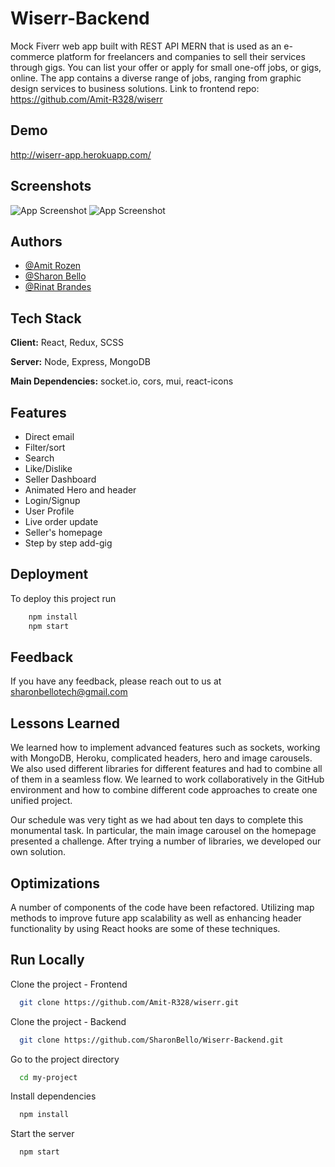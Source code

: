 
# Wiserr-Backend

Mock Fiverr web app built with REST API MERN that is used as an e-commerce platform for freelancers and companies to sell their services through gigs. You can list your offer or apply for small one-off jobs, or gigs, online. The app contains a diverse range of jobs, ranging from graphic design services to business solutions. 
Link to frontend repo: https://github.com/Amit-R328/wiserr

## Demo

http://wiserr-app.herokuapp.com/

## Screenshots

![App Screenshot](https://res.cloudinary.com/dcbbqlssh/image/upload/v1658752267/readme/smartmockups_l60q8e4v_ugect0.png)
![App Screenshot](https://res.cloudinary.com/dcbbqlssh/image/upload/v1658743740/readme/smartmockups_l60l1rxi_w0ulci.png)


## Authors

- [@Amit Rozen](https://www.github.com/Amit-R328)
- [@Sharon Bello](https://www.github.com/SharonBello)
- [@Rinat Brandes](https://www.github.com/RinatBrandes)


## Tech Stack

**Client:** React, Redux, SCSS

**Server:** Node, Express, MongoDB

**Main Dependencies:** socket.io, cors, mui, react-icons


## Features

- Direct email
- Filter/sort
- Search
- Like/Dislike
- Seller Dashboard
- Animated Hero and header
- Login/Signup
- User Profile
- Live order update
- Seller's homepage
- Step by step add-gig

## Deployment

To deploy this project run

```bash
    npm install
    npm start
```

## Feedback

If you have any feedback, please reach out to us at sharonbellotech@gmail.com


## Lessons Learned

We learned how to implement advanced features such as sockets, working with MongoDB, Heroku, complicated headers, hero and image carousels. We also used different libraries for different features and had to combine all of them in a seamless flow. We learned to work collaboratively in the GitHub environment and how to combine different code approaches to create one unified project.

Our schedule was very tight as we had about ten days to complete this monumental task. In particular, the main image carousel on the homepage presented a challenge. After trying a number of libraries, we developed our own solution.

## Optimizations

A number of components of the code have been refactored. Utilizing map methods to improve future app scalability as well as enhancing header functionality by using React hooks are some of these techniques.

## Run Locally

Clone the project - Frontend

```bash
  git clone https://github.com/Amit-R328/wiserr.git
```

Clone the project - Backend

```bash
  git clone https://github.com/SharonBello/Wiserr-Backend.git
```

Go to the project directory

```bash
  cd my-project
```

Install dependencies

```bash
  npm install
```

Start the server

```bash
  npm start
```

